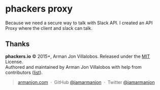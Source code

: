 # phackers proxy
Because we need a secure way to talk with Slack API. I created an API Proxy where the client and slack can talk.

## Thanks

**phackers.io** © 2015+, Arman Jon Villalobos. Released under the [MIT] License.<br>
Authored and maintained by Arman Jon Villalobos with help from contributors ([list][contributors]).

> [armanjon.com](http://armanjon.com) &nbsp;&middot;&nbsp;
> GitHub [@iamarmanjon](https://github.com/iamarmanjon) &nbsp;&middot;&nbsp;
> Twitter [@iamarmanjon](https://twitter.com/iamarmanjon)

[MIT]: http://mit-license.org/
[contributors]: https://github.com/phackers/phackers.io/contributors
